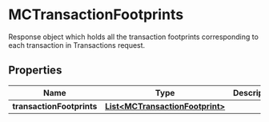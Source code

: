 

# MCTransactionFootprints

Response object which holds all the transaction footprints corresponding to each transaction in Transactions request.
## Properties

Name | Type | Description | Notes
------------ | ------------- | ------------- | -------------
**transactionFootprints** | [**List&lt;MCTransactionFootprint&gt;**](MCTransactionFootprint.md) |  | 



